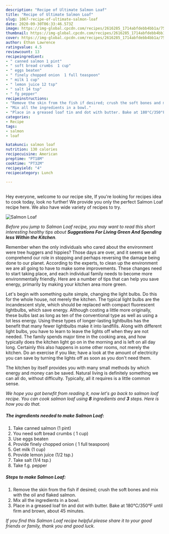 ```yaml
---
description: "Recipe of Ultimate Salmon Loaf"
title: "Recipe of Ultimate Salmon Loaf"
slug: 1067-recipe-of-ultimate-salmon-loaf
date: 2020-09-30T06:33:46.573Z
image: https://img-global.cpcdn.com/recipes/2616285_1714abfdebb4bb1a/751x532cq70/salmon-loaf-recipe-main-photo.jpg
thumbnail: https://img-global.cpcdn.com/recipes/2616285_1714abfdebb4bb1a/751x532cq70/salmon-loaf-recipe-main-photo.jpg
cover: https://img-global.cpcdn.com/recipes/2616285_1714abfdebb4bb1a/751x532cq70/salmon-loaf-recipe-main-photo.jpg
author: Ethan Lawrence
ratingvalue: 4.5
reviewcount: 13
recipeingredient:
- " canned salmon 1 pint"
- " soft bread crumbs  1 cup"
- " eggs beaten"
- " finely chopped onion  1 full teaspoon"
- " milk 1 cup"
- " lemon juice 12 tsp"
- " salt 14 tsp"
- " fg pepper"
recipeinstructions:
- "Remove the skin from the fish if desired; crush the soft bones and mix with the oil and flaked salmon."
- "Mix all the ingredients in a bowl."
- "Place in a greased loaf tin and dot with butter. Bake at 180°C/350°F until firm and brown, about 45 minutes."
categories:
- Recipe
tags:
- salmon
- loaf

katakunci: salmon loaf 
nutrition: 130 calories
recipecuisine: American
preptime: "PT18M"
cooktime: "PT32M"
recipeyield: "4"
recipecategory: Lunch

---
```

<br>
Hey everyone, welcome to our recipe site, If you're looking for recipes idea to cook today, look no further! We provide you only the perfect Salmon Loaf recipe here. We also have wide variety of recipes to try.
<br>


![Salmon Loaf](https://img-global.cpcdn.com/recipes/2616285_1714abfdebb4bb1a/751x532cq70/salmon-loaf-recipe-main-photo.jpg)

<i>Before you jump to Salmon Loaf recipe, you may want to read this short interesting healthy tips about 
<strong>Suggestions For Living Green And Spending less Within the Kitchen</strong>.</i>
</br>

Remember when the only individuals who cared about the environment were tree huggers and hippies? Those days are over, and it seems we all comprehend our role in stopping and perhaps reversing the damage being done to our planet. According to the experts, to clean up the environment we are all going to have to make some improvements. These changes need to start taking place, and each individual family needs to become more environmentally friendly. Here are a number of tips that can help you save energy, primarily by making your kitchen area more green.

Let's begin with something quite simple, changing the light bulbs. Do this for the whole house, not merely the kitchen. The typical light bulbs are the incandescent style, which should be replaced with compact fluorescent lightbulbs, which save energy. Although costing a little more originally, these bulbs last as long as ten of the conventional type as well as using a lot less energy. Using these types of longer-lasting lightbulbs has the benefit that many fewer lightbulbs make it into landfills. Along with different light bulbs, you have to learn to leave the lights off when they are not needed. The family spends major time in the cooking area, and how typically does the kitchen light go on in the morning and is left on all day long. Certainly this also happens in some other rooms, not merely the kitchen. Do an exercise if you like; have a look at the amount of electricity you can save by turning the lights off as soon as you don't need them.

The kitchen by itself provides you with many small methods by which energy and money can be saved. Natural living is definitely something we can all do, without difficulty. Typically, all it requires is a little common sense.


<i>We hope you got benefit from reading it, now let's go back to salmon loaf recipe. You can cook salmon loaf using <strong>8</strong> ingredients and <strong>3</strong> steps. Here is how you do that.
</i>

##### The ingredients needed to make Salmon Loaf:

1. Take  canned salmon (1 pint)
1. You need  soft bread crumbs ( 1 cup)
1. Use  eggs beaten
1. Provide  finely chopped onion ( 1 full teaspoon)
1. Get  milk (1 cup)
1. Provide  lemon juice (1/2 tsp.)
1. Take  salt (1/4 tsp.)
1. Take  f.g. pepper


##### Steps to make Salmon Loaf:

1. Remove the skin from the fish if desired; crush the soft bones and mix with the oil and flaked salmon.
1. Mix all the ingredients in a bowl.
1. Place in a greased loaf tin and dot with butter. Bake at 180°C/350°F until firm and brown, about 45 minutes.


<i>If you find this Salmon Loaf recipe helpful please share it to your good friends or family, thank you and good luck.</i>

